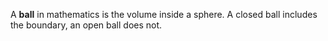 A **ball** in mathematics is the volume inside a sphere. A closed ball includes the boundary, an open ball does not.